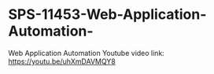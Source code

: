 # SPS-11453-Web-Application-Automation-
Web Application Automation 
Youtube video link: https://youtu.be/uhXmDAVMQY8
